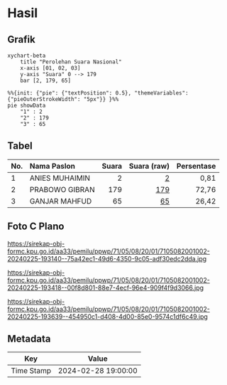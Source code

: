 # Hasil

## Grafik

```mermaid
xychart-beta
    title "Perolehan Suara Nasional"
    x-axis [01, 02, 03]
    y-axis "Suara" 0 --> 179
    bar [2, 179, 65]
```

```mermaid
%%{init: {"pie": {"textPosition": 0.5}, "themeVariables": {"pieOuterStrokeWidth": "5px"}} }%%
pie showData
    "1" : 2
    "2" : 179
    "3" : 65
```

## Tabel

| No. | Nama Paslon    | Suara | Suara (raw) | Persentase |
|:--- |:-------------- | -----:| -----------:| ----------:|
| 1   | ANIES MUHAIMIN | 2     | [2][p-1]    | 0,81       |
| 2   | PRABOWO GIBRAN | 179   | [179][p-2]  | 72,76      |
| 3   | GANJAR MAHFUD  | 65    | [65][p-3]   | 26,42      |


[p-1]: https://github.com/gigit-pemilu/pemilu-2024/blob/main/pilpres/hitung-suara/sub/71-sulawesi-utara/sub/05-minahasa-selatan/sub/08-sinonsayang/sub/2001-blongko/sub/002-tps/sub/paslon-1.txt
[p-2]: https://github.com/gigit-pemilu/pemilu-2024/blob/main/pilpres/hitung-suara/sub/71-sulawesi-utara/sub/05-minahasa-selatan/sub/08-sinonsayang/sub/2001-blongko/sub/002-tps/sub/paslon-2.txt
[p-3]: https://github.com/gigit-pemilu/pemilu-2024/blob/main/pilpres/hitung-suara/sub/71-sulawesi-utara/sub/05-minahasa-selatan/sub/08-sinonsayang/sub/2001-blongko/sub/002-tps/sub/paslon-3.txt

## Foto C Plano

https://sirekap-obj-formc.kpu.go.id/aa33/pemilu/ppwp/71/05/08/20/01/7105082001002-20240225-193140--75a42ec1-49d6-4350-9c05-adf30edc2dda.jpg

https://sirekap-obj-formc.kpu.go.id/aa33/pemilu/ppwp/71/05/08/20/01/7105082001002-20240225-193418--00f8d801-88e7-4ecf-96e4-909f4f9d3066.jpg

https://sirekap-obj-formc.kpu.go.id/aa33/pemilu/ppwp/71/05/08/20/01/7105082001002-20240225-193639--454950c1-d408-4d00-85e0-9574c1df6c49.jpg


## Metadata

| Key        | Value               |
| ---------- | ------------------- |
| Time Stamp | 2024-02-28 19:00:00 |



